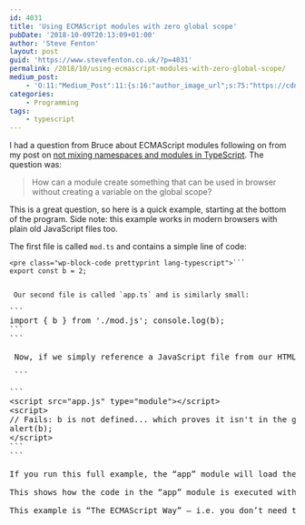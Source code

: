```yaml
---
id: 4031
title: 'Using ECMAScript modules with zero global scope'
pubDate: '2018-10-09T20:13:09+01:00'
author: 'Steve Fenton'
layout: post
guid: 'https://www.stevefenton.co.uk/?p=4031'
permalink: /2018/10/using-ecmascript-modules-with-zero-global-scope/
medium_post:
    - 'O:11:"Medium_Post":11:{s:16:"author_image_url";s:75:"https://cdn-images-1.medium.com/fit/c/400/400/1*eXkhfEuF41g5W_xnc_ydLA.jpeg";s:10:"author_url";s:38:"https://medium.com/@steve.fenton.co.uk";s:11:"byline_name";N;s:12:"byline_email";N;s:10:"cross_link";s:3:"yes";s:2:"id";s:12:"10155af6bf00";s:21:"follower_notification";s:3:"yes";s:7:"license";s:19:"all-rights-reserved";s:14:"publication_id";s:2:"-1";s:6:"status";s:5:"draft";s:3:"url";s:51:"https://medium.com/@steve.fenton.co.uk/10155af6bf00";}'
categories:
    - Programming
tags:
    - typescript
---
```


 I had a question from Bruce about ECMAScript modules following on from my post on [not mixing namespaces and modules in TypeScript](https://www.stevefenton.co.uk/2017/08/stop-mixing-typescript-modules-and-namespaces/). The question was:

> How can a module create something that can be used in browser without creating a variable on the global scope?

 This is a great question, so here is a quick example, starting at the bottom of the program. Side note: this example works in modern browsers with plain old JavaScript files too.

 The first file is called `mod.ts` and contains a simple line of code:

 ```
<pre class="wp-block-code prettyprint lang-typescript">```
export const b = 2;
```
```

 Our second file is called `app.ts` and is similarly small:

 ```
<pre class="wp-block-code prettyprint lang-typescript">```
import { b } from './mod.js'; console.log(b);
```
```

 Now, if we simply reference a JavaScript file from our HTML page, the contents are treated as inline, which means things start to creep into the global scope if we haven’t thought about it. When it comes to modules, though, we just have to use the module type in our script tag. You can do this using `type="module"` on the script tag, thus:

 ```
<pre class="wp-block-code prettyprint lang-html">```
&lt;script src="app.js" type="module">&lt;/script>
&lt;script>
// Fails: b is not defined... which proves it isn't in the global scope
alert(b);
&lt;/script>
```
```

If you run this full example, the “app” module will load the “mod” module and then log the value within “b” to the console. The alert, though, fails, because there is no “b” in the global scope.

This shows how the code in the “app” module is executed without being in, or adding to, the global scope.

This example is “The ECMAScript Way” – i.e. you don’t need to run any special steps to combine your files or anything like that. If you’ve been cornered by me on this subject you’ll know that I think letting ECMAScript modules remain independent is my preferred deployment strategy. I don’t like squashing all the files into a single big file, or converting modules into “something else” when modules bring a number of benefits. Make sure you have a full glass before asking me about that topic.